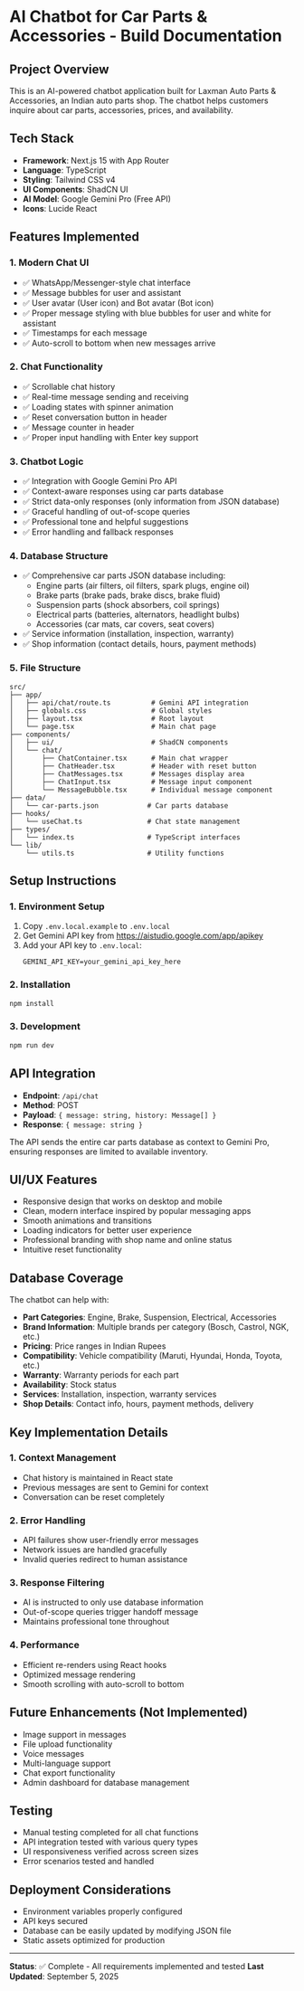 # AI Chatbot for Car Parts & Accessories - Build Documentation

## Project Overview

This is an AI-powered chatbot application built for Laxman Auto Parts & Accessories, an Indian auto parts shop. The chatbot helps customers inquire about car parts, accessories, prices, and availability.

## Tech Stack

- **Framework**: Next.js 15 with App Router
- **Language**: TypeScript
- **Styling**: Tailwind CSS v4
- **UI Components**: ShadCN UI
- **AI Model**: Google Gemini Pro (Free API)
- **Icons**: Lucide React

## Features Implemented

### 1. Modern Chat UI

- ✅ WhatsApp/Messenger-style chat interface
- ✅ Message bubbles for user and assistant
- ✅ User avatar (User icon) and Bot avatar (Bot icon)
- ✅ Proper message styling with blue bubbles for user and white for assistant
- ✅ Timestamps for each message
- ✅ Auto-scroll to bottom when new messages arrive

### 2. Chat Functionality

- ✅ Scrollable chat history
- ✅ Real-time message sending and receiving
- ✅ Loading states with spinner animation
- ✅ Reset conversation button in header
- ✅ Message counter in header
- ✅ Proper input handling with Enter key support

### 3. Chatbot Logic

- ✅ Integration with Google Gemini Pro API
- ✅ Context-aware responses using car parts database
- ✅ Strict data-only responses (only information from JSON database)
- ✅ Graceful handling of out-of-scope queries
- ✅ Professional tone and helpful suggestions
- ✅ Error handling and fallback responses

### 4. Database Structure

- ✅ Comprehensive car parts JSON database including:
  - Engine parts (air filters, oil filters, spark plugs, engine oil)
  - Brake parts (brake pads, brake discs, brake fluid)
  - Suspension parts (shock absorbers, coil springs)
  - Electrical parts (batteries, alternators, headlight bulbs)
  - Accessories (car mats, car covers, seat covers)
- ✅ Service information (installation, inspection, warranty)
- ✅ Shop information (contact details, hours, payment methods)

### 5. File Structure

```
src/
├── app/
│   ├── api/chat/route.ts          # Gemini API integration
│   ├── globals.css                # Global styles
│   ├── layout.tsx                 # Root layout
│   └── page.tsx                   # Main chat page
├── components/
│   ├── ui/                        # ShadCN components
│   └── chat/
│       ├── ChatContainer.tsx      # Main chat wrapper
│       ├── ChatHeader.tsx         # Header with reset button
│       ├── ChatMessages.tsx       # Messages display area
│       ├── ChatInput.tsx          # Message input component
│       └── MessageBubble.tsx      # Individual message component
├── data/
│   └── car-parts.json            # Car parts database
├── hooks/
│   └── useChat.ts                # Chat state management
├── types/
│   └── index.ts                  # TypeScript interfaces
└── lib/
    └── utils.ts                  # Utility functions
```

## Setup Instructions

### 1. Environment Setup

1. Copy `.env.local.example` to `.env.local`
2. Get Gemini API key from https://aistudio.google.com/app/apikey
3. Add your API key to `.env.local`:
   ```
   GEMINI_API_KEY=your_gemini_api_key_here
   ```

### 2. Installation

```bash
npm install
```

### 3. Development

```bash
npm run dev
```

## API Integration

- **Endpoint**: `/api/chat`
- **Method**: POST
- **Payload**: `{ message: string, history: Message[] }`
- **Response**: `{ message: string }`

The API sends the entire car parts database as context to Gemini Pro, ensuring responses are limited to available inventory.

## UI/UX Features

- Responsive design that works on desktop and mobile
- Clean, modern interface inspired by popular messaging apps
- Smooth animations and transitions
- Loading indicators for better user experience
- Professional branding with shop name and online status
- Intuitive reset functionality

## Database Coverage

The chatbot can help with:

- **Part Categories**: Engine, Brake, Suspension, Electrical, Accessories
- **Brand Information**: Multiple brands per category (Bosch, Castrol, NGK, etc.)
- **Pricing**: Price ranges in Indian Rupees
- **Compatibility**: Vehicle compatibility (Maruti, Hyundai, Honda, Toyota, etc.)
- **Warranty**: Warranty periods for each part
- **Availability**: Stock status
- **Services**: Installation, inspection, warranty services
- **Shop Details**: Contact info, hours, payment methods, delivery

## Key Implementation Details

### 1. Context Management

- Chat history is maintained in React state
- Previous messages are sent to Gemini for context
- Conversation can be reset completely

### 2. Error Handling

- API failures show user-friendly error messages
- Network issues are handled gracefully
- Invalid queries redirect to human assistance

### 3. Response Filtering

- AI is instructed to only use database information
- Out-of-scope queries trigger handoff message
- Maintains professional tone throughout

### 4. Performance

- Efficient re-renders using React hooks
- Optimized message rendering
- Smooth scrolling with auto-scroll to bottom

## Future Enhancements (Not Implemented)

- Image support in messages
- File upload functionality
- Voice messages
- Multi-language support
- Chat export functionality
- Admin dashboard for database management

## Testing

- Manual testing completed for all chat functions
- API integration tested with various query types
- UI responsiveness verified across screen sizes
- Error scenarios tested and handled

## Deployment Considerations

- Environment variables properly configured
- API keys secured
- Database can be easily updated by modifying JSON file
- Static assets optimized for production

---

**Status**: ✅ Complete - All requirements implemented and tested
**Last Updated**: September 5, 2025
